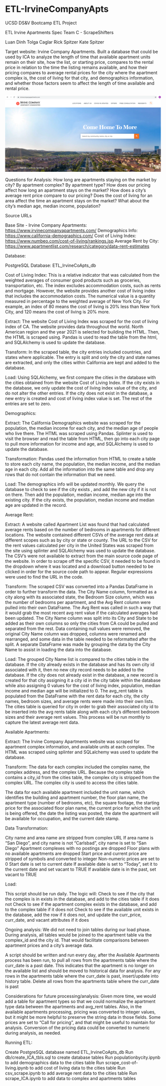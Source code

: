 # ETL-IrvineCompanyApts
UCSD DS&amp;V Bootcamp ETL Project


ETL Irvine Apartments Spec
Team C - ScrapeShifters


Luan Dinh
Tolga Caglar
Rick Spitzer
Kate Spitzer


Target website: Irvine Company Apartments.  Built a database that could be used by ICA to analyze the length of time that available apartment units remain on their site,
how the list, or starting price, compares to the rental price in relation to the time the listing remains available, and how their pricing compares to average rental prices
for the city where the apartment complex is, the cost of living for that city, and demographics information, and whether those factors seem to affect the length of time
available and rental price.

![image](/docs/icapage.png)

Questions for Analysis:
How long are apartments staying on the market by city?
By apartment complex?
By apartment type?
How does our pricing affect how long an apartment stays on the market?
How does a city’s average rent price compare to our pricing?
Does the cost of living for an area affect the time an apartment stays on the market?
What about the city’s median age, median income, population?


Source URLs

Base Site - Irvine Company Apartments: https://www.irvinecompanyapartments.com/
Demographics Info: https://www.california-demographics.com/
Cost of Living Index: https://www.numbeo.com/cost-of-living/rankings.jsp
Average Rent by City: https://www.apartmentlist.com/research/category/data-rent-estimates


Database:

PostgreSQL Database: ETL_IrvineCoApts_db


Cost of Living Index:
This is a relative indicator that was calculated from the weighted averages of consumer good products such as groceries, transportation, etc. The index excludes accommodation
costs, such as rents and mortgage. However, the website provides another cost of living index that includes the accommodation costs. The numerical value is a quantity measured
in percentage to the weighted average of New York City. For example, an index of 80 means the cost of living is 20% less than New York City, and 120 means the cost of living is
20% more.

Extract: The website Cost of Living Index was scraped for the cost of living index of CA. The website provides data throughout the world. North American region and the
year 2021 is selected for building the HTML. Then, the HTML is scraped using. Pandas is used to read the table from the html, and SQLAlchemy is used to update the database.

Transform: In the scraped table, the city entries included countries, and states where applicable. The entry is split and only the city and state names are extracted, and only
the cities within California are kept and added to the database.

Load: Using SQLAlchemy, we first compare the cities in the database with the cities obtained from the website Cost of Living Index. If the city exists in the database, we only
update the cost of living index value of the city, and do not alter the other entries. If the city does not exist in the database, a new entry is created and cost of living
index value is set. The rest of the entries are set to zero.


Demographics:

Extract: The California Demographics website was scraped for the population, the median income for each city, and the median age of people who live there. The HTML was scraped
using Pandas. Splinter is used to visit the browser and read the table from HTML, then go into each city page to pull more information for income and age, and SQLAlchemy is
used to update the database.

Transformation: Pandas used the information from HTML to create a table to store each city name, the population, the median income, and the median age in each city. Add all
the information into the same table and drop any rows that do not contain the information that we need.

Load: The demographics info will be updated monthly.  We query the database to check to see if the city exists , and add the new city if it is not on there. Then add the
population, median income, median age into the existing city.  If the city exists, the population, median income and median age are updated in the record.



Average Rent:

Extract:  A website called Apartment List was found that had calculated average rents based on the number of bedrooms in apartments for different locations.  The website
contained different CSVs of the average rent data at different scopes such as by city or state or county.  The URL to the CSV for the rent values calculated per city in the
United States was scraped from the site using splinter and SQLAlchemy was used to update the database.  The CSV’s were not available to extract from the main source code page
of the website.  In order to scrape off the specific CSV, it needed to be found in the dropdown where it was located and a download button needed to be clicked in order for
the source code path to appear.  Regular expressions were used to find the URL in the code.

Transform: The scraped CSV was converted into a Pandas DataFrame in order to further transform the data.  The City Name column, formatted as a city along with its associated
state, the Bedroom Size column, which was the number of bedrooms per apartment, and the Avg Rent column were pulled into their own DataFrame.  The Avg Rent was called in
such a way that it would grab the most recent avg rent value if the calculated averages had been updated.  The City Name column was split into its City and State to be added
as their own columns so only the cities from CA could be pulled and separated from the rest.  Data containing null values were removed, the original City Name column was
dropped, columns were renamed and rearranged, and some data in the table needed to be reformatted after the split.  A separate DataFrame was made by grouping the data by the
City Name to assist in loading the data into the database.

Load:  The grouped City Name list is compared to the cities table in the database.  If the city already exists in the database and has its own city id associated with it,
then no new city record needs to be added to the database.  If the city does not already exist in the database, a new record is created for that city assigning it a city id
in the city table within the database while also assigning 0 values for the cost of living index, population, median income and median age will be initialized to 0.  The
avg_rent table is populated from the DataFrame with the rent data for each city, the city names, bedroom sizes, and average rents were made into their own lists.  The cities
table is queried for city in order to grab their associated city id to be inserted into the avg rents table along with each city’s different bedroom sizes and their average
rent values. This process will be run monthly to capture the latest average rent data.


Available Apartments:


Extract: The Irvine Company Apartments website was scraped for apartment complex information, and available units at each complex.  The HTML was scraped using splinter and
SQLalchemy was used to update the database.

Transform: The data for each complex included the complex name, the complex address, and the complex URL.  Because the complex table contains a city_id from the cities table,
the complex city is stripped from the complex URL.   The complex city is used to access the cities table.

The data for each available apartment included the unit name, which identifies the building and apartment number, the floor plan name, the apartment type (number of bedrooms,
etc), the square footage, the starting price for the associated floor plan name, the current price for which the unit is being offered, the date the listing was posted, the
date the apartment will be available for occupation, and the current date stamp.


Data Transformation:

City name and area name are stripped from complex URL
If area name is “San Diego”, and city name is not “Carlsbad”,  city name is set to “San Diego”
Apartment complexes with no postings are dropped
Floor plans with no available apartments are dropped
Start price and current price are stripped of symbols and converted to integer
Non-numeric prices are set to 0
Start date is set to current date
If available date is set to “Today”, set it to the current date and set vacant to TRUE
If available date is in the past, set vacant to TRUE


Load:

This script should be run daily.  The logic will:
Check to see if the city that the complex is in exists in the database, and add to the cities table if it does not
Check to see if the apartment complex exists in the database, and add to the complex table if it does not
Check to see if the available unit exists in the database, add the row if it does not, and update the curr_price, curr_date, and vacant attributes if it does


Ongoing analysis:  We did not need to join tables during our load phase.  During analysis, all tables would be joined to the apartment table via the complex_id and the
city id.  That would facilitate comparisons between apartment prices and a city’s average data.

A script should be written and run every day, after the Available Apartments process has been run, to pull all rows from the apartments table where the curr_date is a
past date.  This indicates that the apartment is no longer on the available list and should be moved to historical data for analysis.  For any rows in the apartments table
where the curr_date is past, insert/update into history table.
Delete all rows from the apartments table where the curr_date is past



Considerations for future processing/analysis:  Given more time, we would add a table for apartment types so that we could normalize the apartment type data between the
apartments and avg_rent tables.  Also, in the available apartments processing, pricing was converted to integer values, but it might be more helpful to preserve the string
data in those fields.  Some prices are set to “Call for pricing”, and that might be useful to maintain for analysis.  Conversion of the pricing data could be converted to
numeric during analysis, as needed.  



Running ETL:

Create PostgreSQL database named ETL_IrvineCoApts_db
Run db/create_ICA_tbls.sql to create database tables
Run populationbycity.ipynb to add demographics data to the cities table
Run scrape_cost-of-living.ipynb to add cost of living data to the cities table
Run csv_scrape.ipynb to add average rent data to the cities table
Run scrape_ICA.ipynb to add data to complex and apartments tables
